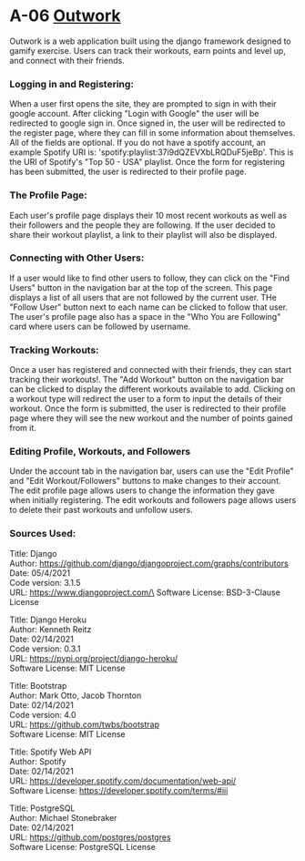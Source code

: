 # A-06 [Outwork](https://out-work.herokuapp.com)

Outwork is a web application built using the django framework designed to gamify exercise.
Users can track their workouts, earn points and level up, and connect with their friends.


### Logging in and Registering:

When a user first opens the site, they are prompted to sign in with their google account.
After clicking "Login with Google" the user will be redirected to google sign in. Once signed
in, the user will be redirected to the register page, where they can fill in some information
about themselves. All of the fields are optional. If you do not have a spotify account, an
example Spotify URI is: 'spotify:playlist:37i9dQZEVXbLRQDuF5jeBp'. This is the URI of Spotify's
"Top 50 - USA" playlist. Once the form for registering has been submitted, the user is 
redirected to their profile page.

### The Profile Page:

Each user's profile page displays their 10 most recent workouts as well as their followers and
the people they are following. If the user decided to share their workout playlist, a link
to their playlist will also be displayed.

### Connecting with Other Users:
If a user would like to find other users to follow, they can click on the "Find Users"
button in the navigation bar at the top of the screen. This page displays a list of all 
users that are not followed by the current user. THe "Follow User" button next to each
name can be clicked to follow that user. The user's profile page also has a space in the
"Who You are Following" card where users can be followed by username.


### Tracking Workouts:
Once a user has registered and connected with their friends, they can start tracking their
workouts!. The "Add Workout" button on the navigation bar can be clicked to display the 
different workouts available to add. Clicking on a workout type will redirect the user to
a form to input the details of their workout. Once the form is submitted, the user is redirected
to their profile page where they will see the new workout and the number of points gained from it.

### Editing Profile, Workouts, and Followers
Under the account tab in the navigation bar, users can use the "Edit Profile" and
"Edit Workout/Followers" buttons to make changes to their account. The edit profile page
allows users to change the information they gave when initially registering. The edit 
workouts and followers page allows users to delete their past workouts and unfollow users.

### Sources Used:
Title: Django\
Author: https://github.com/django/djangoproject.com/graphs/contributors  
Date: 05/4/2021\
Code version: 3.1.5\
URL: https://www.djangoproject.com/\
Software License: BSD-3-Clause License

Title: Django Heroku\
Author: Kenneth Reitz\
Date: 02/14/2021\
Code version: 0.3.1\
URL: https://pypi.org/project/django-heroku/  
Software License: MIT License

Title: Bootstrap\
Author: Mark Otto, Jacob Thornton\
Date: 02/14/2021\
Code version: 4.0\
URL: https://github.com/twbs/bootstrap  
Software License: MIT License

Title: Spotify Web API\
Author: Spotify\
Date: 02/14/2021\
URL: https://developer.spotify.com/documentation/web-api/  
Software License: https://developer.spotify.com/terms/#iii  

Title: PostgreSQL\
Author: Michael Stonebraker\
Date: 02/14/2021\
URL: https://github.com/postgres/postgres  
Software License: PostgreSQL License
